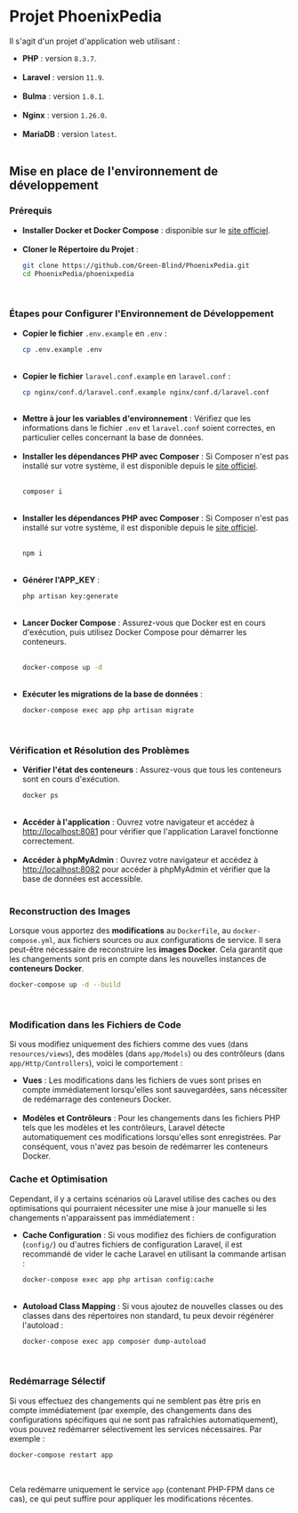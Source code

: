 # Projet PhoenixPedia

Il s'agit d'un projet d'application web utilisant :
* **PHP** : version `8.3.7`.<br><br>
* **Laravel** : version `11.9`.<br><br>
* **Bulma** : version `1.0.1`. <br><br>
* **Nginx** : version `1.26.0`. <br><br>
* **MariaDB** : version `latest`. <br><br>

## Mise en place de l'environnement de développement

### Prérequis

* **Installer Docker et Docker Compose** : disponible sur le [site officiel](https://www.docker.com).<br><br>
* **Cloner le Répertoire du Projet** :
   ```sh
  git clone https://github.com/Green-Blind/PhoenixPedia.git
  cd PhoenixPedia/phoenixpedia
  ```
  <br>

### Étapes pour Configurer l'Environnement de Développement

* **Copier le fichier** `.env.example` en `.env` :
   ```sh
  cp .env.example .env
  ```
  <br>
* **Copier le fichier** `laravel.conf.example` en `laravel.conf` :
   ```sh
  cp nginx/conf.d/laravel.conf.example nginx/conf.d/laravel.conf
  ```
  <br>
* **Mettre à jour les variables d'environnement** : Vérifiez que les informations dans le fichier `.env` et `laravel.conf` soient correctes, en particulier celles concernant la base de données.<br><br>
* **Installer les dépendances PHP avec Composer** : Si Composer n'est pas installé sur votre système, il est disponible depuis le [site officiel](https://getcomposer.org).<br><br>
   ```sh
  composer i
  ```
  <br>
* **Installer les dépendances PHP avec Composer** : Si Composer n'est pas installé sur votre système, il est disponible depuis le [site officiel](https://getcomposer.org).<br><br>
   ```sh
  npm i
  ```
  <br>
* **Générer l'APP_KEY** :
   ```sh
  php artisan key:generate
  ```
  <br>
* **Lancer Docker Compose** : Assurez-vous que Docker est en cours d'exécution, puis utilisez Docker Compose pour démarrer les conteneurs.<br><br>
   ```sh
  docker-compose up -d
  ```
  <br>
* **Exécuter les migrations de la base de données** :
   ```sh
  docker-compose exec app php artisan migrate
  ```
  <br>

### Vérification et Résolution des Problèmes

* **Vérifier l'état des conteneurs** : Assurez-vous que tous les conteneurs sont en cours d'exécution.
   ```sh
  docker ps
  ```
  <br>
* **Accéder à l'application** : Ouvrez votre navigateur et accédez à [http://localhost:8081](http://localhost:8081) pour vérifier que l'application Laravel fonctionne correctement.<br><br>
* **Accéder à phpMyAdmin** : Ouvrez votre navigateur et accédez à [http://localhost:8082](http://localhost:8082) pour accéder à phpMyAdmin et vérifier que la base de données est accessible.<br><br>

### Reconstruction des Images

Lorsque vous apportez des **modifications** au `Dockerfile`, au `docker-compose.yml`, aux fichiers sources ou aux configurations de service. Il sera peut-être nécessaire de reconstruire les **images Docker**.
Cela garantit que les changements sont pris en compte dans les nouvelles instances de **conteneurs Docker**.
   ```sh
  docker-compose up -d --build
  ```
  <br>

### Modification dans les Fichiers de Code

Si vous modifiez uniquement des fichiers comme des vues (dans `resources/views`), des modèles (dans `app/Models`) ou des contrôleurs (dans `app/Http/Controllers`), voici le comportement :
* **Vues** : Les modifications dans les fichiers de vues sont prises en compte immédiatement lorsqu'elles sont sauvegardées, sans nécessiter de redémarrage des conteneurs Docker.<br><br>
* **Modèles et Contrôleurs** : Pour les changements dans les fichiers PHP tels que les modèles et les contrôleurs, Laravel détecte automatiquement ces modifications lorsqu'elles sont enregistrées. Par conséquent, vous n'avez pas besoin de redémarrer les conteneurs Docker.

### Cache et Optimisation

Cependant, il y a certains scénarios où Laravel utilise des caches ou des optimisations qui pourraient nécessiter une mise à jour manuelle si les changements n'apparaissent pas immédiatement :
* **Cache Configuration** : Si vous modifiez des fichiers de configuration (`config/`) ou d'autres fichiers de configuration Laravel, il est recommandé de vider le cache Laravel en utilisant la commande artisan :
   ```sh
  docker-compose exec app php artisan config:cache
  ```
  <br>  
* **Autoload Class Mapping** : Si vous ajoutez de nouvelles classes ou des classes dans des répertoires non standard, tu peux devoir régénérer l'autoload :
   ```sh
  docker-compose exec app composer dump-autoload
  ```
  <br>  

### Redémarrage Sélectif
Si vous effectuez des changements qui ne semblent pas être pris en compte immédiatement (par exemple, des changements dans des configurations spécifiques qui ne sont pas rafraîchies automatiquement), vous pouvez redémarrer sélectivement les services nécessaires. Par exemple :
   ```sh
  docker-compose restart app
  ```
  <br>  

Cela redémarre uniquement le service `app` (contenant PHP-FPM dans ce cas), ce qui peut suffire pour appliquer les modifications récentes.


